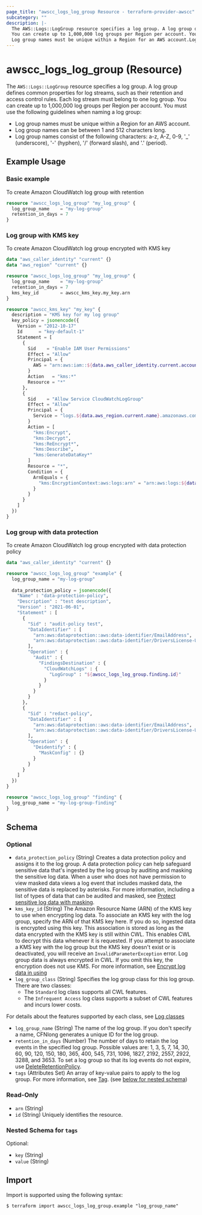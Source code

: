 ```yaml
---
page_title: "awscc_logs_log_group Resource - terraform-provider-awscc"
subcategory: ""
description: |-
  The AWS::Logs::LogGroup resource specifies a log group. A log group defines common properties for log streams, such as their retention and access control rules. Each log stream must belong to one log group.
  You can create up to 1,000,000 log groups per Region per account. You must use the following guidelines when naming a log group:
  Log group names must be unique within a Region for an AWS account.Log group names can be between 1 and 512 characters long.Log group names consist of the following characters: a-z, A-Z, 0-9, '_' (underscore), '-' (hyphen), '/' (forward slash), and '.' (period).
---
```


# awscc_logs_log_group (Resource)

The ``AWS::Logs::LogGroup`` resource specifies a log group. A log group defines common properties for log streams, such as their retention and access control rules. Each log stream must belong to one log group.
 You can create up to 1,000,000 log groups per Region per account. You must use the following guidelines when naming a log group:
  +  Log group names must be unique within a Region for an AWS account.
  +  Log group names can be between 1 and 512 characters long.
  +  Log group names consist of the following characters: a-z, A-Z, 0-9, '_' (underscore), '-' (hyphen), '/' (forward slash), and '.' (period).

## Example Usage

### Basic example

To create Amazon CloudWatch log group with retention

```terraform
resource "awscc_logs_log_group" "my_log_group" {
  log_group_name    = "my-log-group"
  retention_in_days = 7
}
```

### Log group with KMS key

To create Amazon CloudWatch log group encrypted with KMS key

```terraform
data "aws_caller_identity" "current" {}
data "aws_region" "current" {}

resource "awscc_logs_log_group" "my_log_group" {
  log_group_name    = "my-log-group"
  retention_in_days = 7
  kms_key_id        = awscc_kms_key.my_key.arn
}

resource "awscc_kms_key" "my_key" {
  description = "KMS key for my log group"
  key_policy = jsonencode({
    Version = "2012-10-17"
    Id      = "key-default-1"
    Statement = [
      {
        Sid    = "Enable IAM User Permissions"
        Effect = "Allow"
        Principal = {
          AWS = "arn:aws:iam::${data.aws_caller_identity.current.account_id}:root"
        }
        Action   = "kms:*"
        Resource = "*"
      },
      {
        Sid    = "Allow Service CloudWatchLogGroup"
        Effect = "Allow"
        Principal = {
          Service = "logs.${data.aws_region.current.name}.amazonaws.com"
        }
        Action = [
          "kms:Encrypt",
          "kms:Decrypt",
          "kms:ReEncrypt*",
          "kms:Describe",
          "kms:GenerateDataKey*"
        ]
        Resource = "*",
        Condition = {
          ArnEquals = {
            "kms:EncryptionContext:aws:logs:arn" = "arn:aws:logs:${data.aws_region.current.name}:${data.aws_caller_identity.current.account_id}:log-group:my-log-group"
          }
        }
      }
    ]
  })
}
```

### Log group with data protection

To create Amazon CloudWatch log group encrypted with data protection policy

```terraform
data "aws_caller_identity" "current" {}

resource "awscc_logs_log_group" "example" {
  log_group_name = "my-log-group"
  
  data_protection_policy = jsonencode({
    "Name" : "data-protection-policy",
    "Description" : "test description",
    "Version" : "2021-06-01",
    "Statement" : [
      {
        "Sid" : "audit-policy test",
        "DataIdentifier" : [
          "arn:aws:dataprotection::aws:data-identifier/EmailAddress",
          "arn:aws:dataprotection::aws:data-identifier/DriversLicense-US"  
        ],
        "Operation" : {
          "Audit" : {
            "FindingsDestination" : {
              "CloudWatchLogs" : {
                "LogGroup" : "${awscc_logs_log_group.finding.id}"
              }
            }
          }
        }
      },
      {
        "Sid" : "redact-policy",
        "DataIdentifier" : [
          "arn:aws:dataprotection::aws:data-identifier/EmailAddress",
          "arn:aws:dataprotection::aws:data-identifier/DriversLicense-US"
        ],
        "Operation" : {
          "Deidentify" : {
            "MaskConfig" : {}
          }
        }
      }
    ]
  })
}

resource "awscc_logs_log_group" "finding" {
  log_group_name = "my-log-group-finding"
}
```

<!-- schema generated by tfplugindocs -->
## Schema

### Optional

- `data_protection_policy` (String) Creates a data protection policy and assigns it to the log group. A data protection policy can help safeguard sensitive data that's ingested by the log group by auditing and masking the sensitive log data. When a user who does not have permission to view masked data views a log event that includes masked data, the sensitive data is replaced by asterisks.
 For more information, including a list of types of data that can be audited and masked, see [Protect sensitive log data with masking](https://docs.aws.amazon.com/AmazonCloudWatch/latest/logs/mask-sensitive-log-data.html).
- `kms_key_id` (String) The Amazon Resource Name (ARN) of the KMS key to use when encrypting log data.
 To associate an KMS key with the log group, specify the ARN of that KMS key here. If you do so, ingested data is encrypted using this key. This association is stored as long as the data encrypted with the KMS key is still within CWL. This enables CWL to decrypt this data whenever it is requested.
 If you attempt to associate a KMS key with the log group but the KMS key doesn't exist or is deactivated, you will receive an ``InvalidParameterException`` error.
 Log group data is always encrypted in CWL. If you omit this key, the encryption does not use KMS. For more information, see [Encrypt log data in using](https://docs.aws.amazon.com/AmazonCloudWatch/latest/logs/encrypt-log-data-kms.html)
- `log_group_class` (String) Specifies the log group class for this log group. There are two classes:
  +  The ``Standard`` log class supports all CWL features.
  +  The ``Infrequent Access`` log class supports a subset of CWL features and incurs lower costs.
  
 For details about the features supported by each class, see [Log classes](https://docs.aws.amazon.com/AmazonCloudWatch/latest/logs/CloudWatch_Logs_Log_Classes.html)
- `log_group_name` (String) The name of the log group. If you don't specify a name, CFNlong generates a unique ID for the log group.
- `retention_in_days` (Number) The number of days to retain the log events in the specified log group. Possible values are: 1, 3, 5, 7, 14, 30, 60, 90, 120, 150, 180, 365, 400, 545, 731, 1096, 1827, 2192, 2557, 2922, 3288, and 3653.
 To set a log group so that its log events do not expire, use [DeleteRetentionPolicy](https://docs.aws.amazon.com/AmazonCloudWatchLogs/latest/APIReference/API_DeleteRetentionPolicy.html).
- `tags` (Attributes Set) An array of key-value pairs to apply to the log group.
 For more information, see [Tag](https://docs.aws.amazon.com/AWSCloudFormation/latest/UserGuide/aws-properties-resource-tags.html). (see [below for nested schema](#nestedatt--tags))

### Read-Only

- `arn` (String)
- `id` (String) Uniquely identifies the resource.

<a id="nestedatt--tags"></a>
### Nested Schema for `tags`

Optional:

- `key` (String)
- `value` (String)

## Import

Import is supported using the following syntax:

```shell
$ terraform import awscc_logs_log_group.example "log_group_name"
```